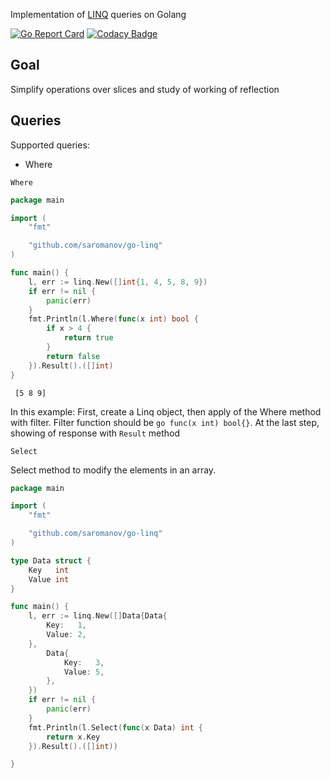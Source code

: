 Implementation of [LINQ](https://msdn.microsoft.com/en-us/library/bb308959.aspx) queries on Golang

[![Go Report Card](https://goreportcard.com/badge/github.com/saromanov/go-linq)](https://goreportcard.com/report/github.com/saromanov/go-linq)
[![Codacy Badge](https://api.codacy.com/project/badge/Grade/ba9a078e624a4cccbce8ef15c7ad17d8)](https://app.codacy.com/app/saromanov/go-linq?utm_source=github.com&utm_medium=referral&utm_content=saromanov/go-linq&utm_campaign=Badge_Grade_Dashboard)

## Goal

Simplify operations over slices and study of working of reflection

## Queries

Supported queries:
* Where

`Where`

```go
package main

import (
	"fmt"

	"github.com/saromanov/go-linq"
)

func main() {
	l, err := linq.New([]int{1, 4, 5, 8, 9})
	if err != nil {
		panic(err)
	}
	fmt.Println(l.Where(func(x int) bool {
		if x > 4 {
			return true
		}
		return false
	}).Result().([]int)
}
```
``` [5 8 9]```

In this example: First, create a Linq object, then apply of the Where method with filter. Filter function should be ```go func(x int) bool{}```. At the last step, showing of response with `Result` method

`Select`

Select method to modify the elements in an array.

```go
package main

import (
	"fmt"

	"github.com/saromanov/go-linq"
)

type Data struct {
	Key   int
	Value int
}

func main() {
	l, err := linq.New([]Data{Data{
		Key:   1,
		Value: 2,
	},
		Data{
			Key:   3,
			Value: 5,
		},
	})
	if err != nil {
		panic(err)
	}
	fmt.Println(l.Select(func(x Data) int {
		return x.Key
	}).Result().([]int))

}
```

